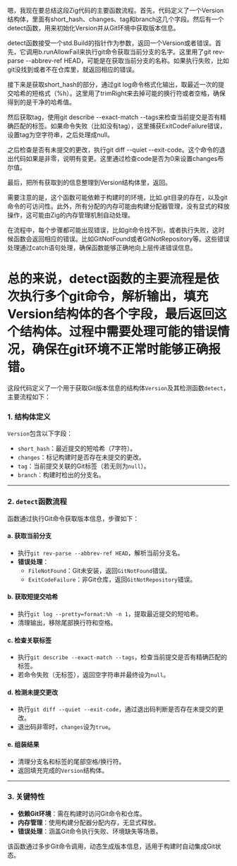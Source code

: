嗯，我现在要总结这段Zig代码的主要函数流程。首先，代码定义了一个Version结构体，里面有short_hash、changes、tag和branch这几个字段。然后有一个detect函数，用来初始化Version并从Git环境中获取版本信息。

detect函数接受一个std.Build的指针作为参数，返回一个Version或者错误。首先，它调用b.runAllowFail来执行git命令获取当前分支的名字。这里用了git rev-parse --abbrev-ref HEAD，可能是在获取当前分支的名称。如果执行失败，比如git没找到或者不在仓库里，就返回相应的错误。

接下来是获取short_hash的部分，通过git log命令格式化输出，取最近一次的提交哈希的短格式（%h）。这里用了trimRight来去掉可能的换行符或者空格，确保得到的是干净的哈希值。

然后获取tag，使用git describe --exact-match --tags来检查当前提交是否有精确匹配的标签。如果命令失败（比如没有tag），这里捕获ExitCodeFailure错误，设置tag为空字符串，之后处理成null。

之后检查是否有未提交的更改，执行git diff --quiet --exit-code。这个命令的退出代码如果是非零，说明有变更。这里通过检查code是否为0来设置changes布尔值。

最后，把所有获取到的信息整理到Version结构体里，返回。

需要注意的是，这个函数可能依赖于构建时的环境，比如.git目录的存在，以及git命令的可访问性。此外，所有分配的内存可能由构建分配器管理，没有显式的释放操作，这可能由Zig的内存管理机制自动处理。

在流程中，每个步骤都可能出现错误，比如git命令找不到，或者执行失败，这时候函数会返回相应的错误。比如GitNotFound或者GitNotRepository等。这些错误处理通过catch语句处理，确保函数能够正确地向上层传递错误信息。

总的来说，detect函数的主要流程是依次执行多个git命令，解析输出，填充Version结构体的各个字段，最后返回这个结构体。过程中需要处理可能的错误情况，确保在git环境不正常时能够正确报错。
================================================
这段代码定义了一个用于获取Git版本信息的结构体`Version`及其检测函数`detect`，主要流程如下：

### 1. **结构体定义**
`Version`包含以下字段：
- `short_hash`：最近提交的短哈希（7字符）。
- `changes`：标记构建时是否存在未提交的更改。
- `tag`：当前提交关联的Git标签（若无则为`null`）。
- `branch`：构建时检出的分支名。

---

### 2. **`detect`函数流程**
函数通过执行Git命令获取版本信息，步骤如下：

#### **a. 获取当前分支**
- 执行`git rev-parse --abbrev-ref HEAD`，解析当前分支名。
- **错误处理**：
  - `FileNotFound`：Git未安装，返回`GitNotFound`错误。
  - `ExitCodeFailure`：非Git仓库，返回`GitNotRepository`错误。

#### **b. 获取短提交哈希**
- 执行`git log --pretty=format:%h -n 1`，提取最近提交的短哈希。
- 清理输出，移除尾部换行符和空格。

#### **c. 检查关联标签**
- 执行`git describe --exact-match --tags`，检查当前提交是否有精确匹配的标签。
- 若命令失败（无标签），返回空字符串并最终设为`null`。

#### **d. 检测未提交更改**
- 执行`git diff --quiet --exit-code`，通过退出码判断是否存在未提交的更改。
- 退出码非零时，`changes`设为`true`。

#### **e. 组装结果**
- 清理分支名和标签的尾部空格/换行符。
- 返回填充完成的`Version`结构体。

---

### 3. **关键特性**
- **依赖Git环境**：需在构建时访问Git命令和仓库。
- **内存管理**：使用构建分配器分配内存，无显式释放。
- **错误处理**：涵盖Git命令执行失败、环境缺失等场景。

该函数通过多步Git命令调用，动态生成版本信息，适用于构建时自动集成Git状态。